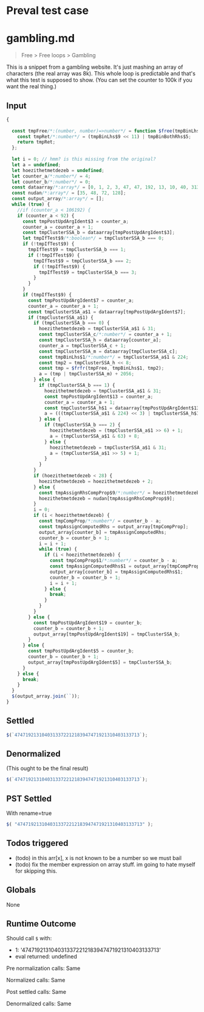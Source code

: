 # Preval test case

# gambling.md

> Free > Free loops > Gambling

This is a snippet from a gambling website. It's just mashing an array of characters (the real array was 8k).
This whole loop is predictable and that's what this test is supposed to show.
(You can set the counter to 100k if you want the real thing.)

## Input

`````js filename=intro
{
  
  const tmpFree/*:(number, number)=>number*/ = function $free(tmpBinLhs$9/*:number*/, tmpBinBothRhs$5/*:number*/) {
    const tmpRet/*:number*/ = (tmpBinLhs$9 << 11) | tmpBinBothRhs$5;
    return tmpRet;
  };
  
  let i = 0; // hmm? is this missing from the original?
  let a = undefined;
  let hoezithetmetdezeb = undefined;
  let counter_a/*:number*/ = 4;
  let counter_b/*:number*/ = 0;
  const dataarray/*:array*/ = [0, 1, 2, 3, 47, 47, 192, 13, 10, 40, 31337, 221, 218, 39, 1, 5, 2, 13];
  const nudan/*:array*/ = [35, 48, 72, 128];
  const output_array/*:array*/ = [];
  while (true) {
    //if (counter_a < 106192) {
    if (counter_a < 92) {
      const tmpPostUpdArgIdent$3 = counter_a;
      counter_a = counter_a + 1;
      const tmpClusterSSA_b = dataarray[tmpPostUpdArgIdent$3];
      let tmpIfTest$9/*:boolean*/ = tmpClusterSSA_b === 0;
      if (!tmpIfTest$9) {
        tmpIfTest$9 = tmpClusterSSA_b === 1;
        if (!tmpIfTest$9) {
          tmpIfTest$9 = tmpClusterSSA_b === 2;
          if (!tmpIfTest$9) {
            tmpIfTest$9 = tmpClusterSSA_b === 3;
          }
        }
      }
      if (tmpIfTest$9) {
        const tmpPostUpdArgIdent$7 = counter_a;
        counter_a = counter_a + 1;
        const tmpClusterSSA_a$1 = dataarray[tmpPostUpdArgIdent$7];
        if (tmpClusterSSA_a$1) {
          if (tmpClusterSSA_b === 0) {
            hoezithetmetdezeb = tmpClusterSSA_a$1 & 31;
            const tmpClusterSSA_c/*:number*/ = counter_a + 1;
            const tmpClusterSSA_h = dataarray[counter_a];
            counter_a = tmpClusterSSA_c + 1;
            const tmpClusterSSA_m = dataarray[tmpClusterSSA_c];
            const tmpBinLhs$1/*:number*/ = tmpClusterSSA_a$1 & 224;
            const tmp2 = tmpClusterSSA_h << 8;
            const tmp = $frfr(tmpFree, tmpBinLhs$1, tmp2);
            a = (tmp | tmpClusterSSA_m) + 2056;
          } else {
            if (tmpClusterSSA_b === 1) {
              hoezithetmetdezeb = tmpClusterSSA_a$1 & 31;
              const tmpPostUpdArgIdent$13 = counter_a;
              counter_a = counter_a + 1;
              const tmpClusterSSA_h$1 = dataarray[tmpPostUpdArgIdent$13];
              a = (((tmpClusterSSA_a$1 & 224) << 3) | tmpClusterSSA_h$1) + 8;
            } else {
              if (tmpClusterSSA_b === 2) {
                hoezithetmetdezeb = (tmpClusterSSA_a$1 >> 6) + 1;
                a = (tmpClusterSSA_a$1 & 63) + 8;
              } else {
                hoezithetmetdezeb = tmpClusterSSA_a$1 & 31;
                a = (tmpClusterSSA_a$1 >> 5) + 1;
              }
            }
          }
          if (hoezithetmetdezeb < 28) {
            hoezithetmetdezeb = hoezithetmetdezeb + 2;
          } else {
            const tmpAssignRhsCompProp$9/*:number*/ = hoezithetmetdezeb - 28;
            hoezithetmetdezeb = nudan[tmpAssignRhsCompProp$9];
          }
          i = 0;
          if (i < hoezithetmetdezeb) {
            const tmpCompProp/*:number*/ = counter_b - a;
            const tmpAssignComputedRhs = output_array[tmpCompProp];
            output_array[counter_b] = tmpAssignComputedRhs;
            counter_b = counter_b + 1;
            i = i + 1;
            while (true) {
              if (i < hoezithetmetdezeb) {
                const tmpCompProp$1/*:number*/ = counter_b - a;
                const tmpAssignComputedRhs$1 = output_array[tmpCompProp$1];
                output_array[counter_b] = tmpAssignComputedRhs$1;
                counter_b = counter_b + 1;
                i = i + 1;
              } else {
                break;
              }
            }
          }
        } else {
          const tmpPostUpdArgIdent$19 = counter_b;
          counter_b = counter_b + 1;
          output_array[tmpPostUpdArgIdent$19] = tmpClusterSSA_b;
        }
      } else {
        const tmpPostUpdArgIdent$5 = counter_b;
        counter_b = counter_b + 1;
        output_array[tmpPostUpdArgIdent$5] = tmpClusterSSA_b;
      }
    } else {
      break;
    }
  }
  $(output_array.join(``));
}
`````


## Settled


`````js filename=intro
$(`4747192131040313372212183947471921310403133713`);
`````


## Denormalized
(This ought to be the final result)

`````js filename=intro
$(`4747192131040313372212183947471921310403133713`);
`````


## PST Settled
With rename=true

`````js filename=intro
$( "4747192131040313372212183947471921310403133713" );
`````


## Todos triggered


- (todo) in this arr[x], x is not known to be a number so we must bail
- (todo) fix the member expression on array stuff. im going to hate myself for skipping this.


## Globals


None


## Runtime Outcome


Should call `$` with:
 - 1: '4747192131040313372212183947471921310403133713'
 - eval returned: undefined

Pre normalization calls: Same

Normalized calls: Same

Post settled calls: Same

Denormalized calls: Same
